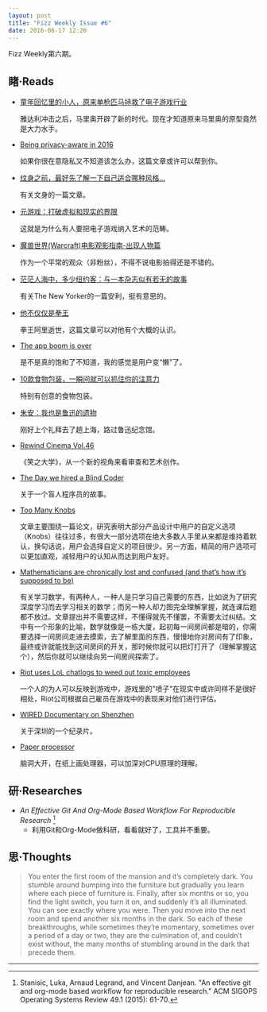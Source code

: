 ```yaml
---
layout: post
title: "Fizz Weekly Issue #6"
date: 2016-06-17 12:20
---
```


Fizz Weekly第六期。

## 睹·Reads

- [童年回忆里的小人，原来单枪匹马拯救了电子游戏行业](http://daily.zhihu.com/story/8393819)

  雅达利冲击之后，马里奥开辟了新的时代。现在才知道原来马里奥的原型竟然是大力水手。

- [Being privacy-aware in 2016](https://vox.space/blog/89/being-privacy-aware-in-2016)

  如果你很在意隐私又不知道该怎么办，这篇文章或许可以帮到你。

- [纹身之前，最好先了解一下自己适合哪种风格...](http://mp.weixin.qq.com/s?__biz=MzA5ODk3MTEyMQ%3D%3D&idx=6&mid=2652749039&scene=0&sn=ddab5c6defc5aef23f1baaa6d9919541)

  有关文身的一篇文章。

- [元游戏：打破虚拟和现实的界限](http://www.g-cores.com/articles/18857)

  这就是为什么有人要把电子游戏纳入艺术的范畴。

- [魔兽世界(Warcraft)电影观影指南-出现人物篇](https://movie.douban.com/review/7920977/)

  作为一个平常的观众（非粉丝），不得不说电影拍得还是不错的。

- [茫茫人海中，多少纽约客：与一本杂志似有若无的故事](https://www.douban.com/note/562064156/)

  有关The New Yorker的一篇安利，挺有意思的。

- [他不仅仅是拳王](http://dajia.qq.com/original/shizhe/mlm20160605.html)

  拳王阿里逝世，这篇文章可以对他有个大概的认识。

- [The app boom is over](http://www.recode.net/2016/6/8/11883518/app-boom-over-snapchat-uber)

  是不是真的饱和了不知道，我的感觉是用户变“懒”了。

- [10款食物包装，一瞬间就可以抓住你的注意力](http://www.qdaily.com/articles/28132.html)

  特别有创意的食物包装。

- [朱安：我也是鲁迅的遗物](https://moment.douban.com/post/139516/)

  刚好上个礼拜去了趟上海，路过鲁迅纪念馆。

- [Rewind Cinema Vol.46](https://medium.com/rewind-cinema/rewind-cinema-vol-46-bb4c982e8ac3#.ocns6as4r)

  《笑之大学》，从一个新的视角来看审查和艺术创作。

- [The Day we hired a Blind Coder](https://medium.com/rewind-cinema/rewind-cinema-vol-46-bb4c982e8ac3#.ocns6as4r)

  关于一个盲人程序员的故事。

- [Too Many Knobs](http://neverworkintheory.org/2016/06/09/too-many-knobs.html)

  文章主要围绕一篇论文，研究表明大部分产品设计中用户的自定义选项（Knobs）往往过多，有很大一部分选项在绝大多数人手里从来都是维持着默认，换句话说，用户会选择自定义的项目很少。另一方面，精简的用户选项可以更加直观，减轻用户的认知从而达到用户友好。

- [Mathematicians are chronically lost and confused (and that’s how it’s supposed to be)](http://j2kun.svbtle.com/mathematicians-are-chronically-lost-and-confused)

  有关学习数学，有两种人，一种人是只学习自己需要的东西，比如说为了研究深度学习而去学习相关的数学；而另一种人却力图完全理解掌握，就连课后题都不放过。文章提出并不需要这样，不懂得就先不懂罢，不需要太过纠结。文中有一个形象的比喻，数学就像是一栋大厦，起初每一间房间都是暗的，你需要选择一间房间走进去摸索，去了解里面的东西，慢慢地你对房间有了印象，最终或许就能找到这间房间的开关，那时候你就可以把灯打开了（理解掌握这个），然后你就可以继续向另一间房间探索了。

- [Riot uses LoL chatlogs to weed out toxic employees](http://www.gamesindustry.biz/articles/2016-06-10-riot-uses-lol-chatlogs-to-weed-out-toxic-employees)

  一个人的为人可以反映到游戏中，游戏里的"喷子"在现实中或许同样不是很好相处，Riot公司根据自己雇员在游戏中的表现来对他们进行评估。

- [WIRED Documentary on Shenzhen](http://www.bunniestudios.com/blog/?p=4721)

  关于深圳的一个纪录片。

- [Paper processor](http://chrisguillebeau.com/acknowledging-and-moving-on/)

  脑洞大开，在纸上画处理器，可以加深对CPU原理的理解。

## 研·Researches

- *An Effective Git And Org-Mode Based Workflow For Reproducible Research* [^1]
  - 利用Git和Org-Mode做科研，看看就好了，工具并不重要。

## 思·Thoughts

> You enter the first room of the mansion and it’s completely dark. You stumble around bumping into the furniture but gradually you learn where each piece of furniture is. Finally, after six months or so, you find the light switch, you turn it on, and suddenly it’s all illuminated. You can see exactly where you were. Then you move into the next room and spend another six months in the dark. So each of these breakthroughs, while sometimes they’re momentary, sometimes over a period of a day or two, they are the culmination of, and couldn’t exist without, the many months of stumbling around in the dark that precede them.

-----

[^1]: Stanisic, Luka, Arnaud Legrand, and Vincent Danjean. "An effective git and org-mode based workflow for reproducible research." ACM SIGOPS Operating Systems Review 49.1 (2015): 61-70.
